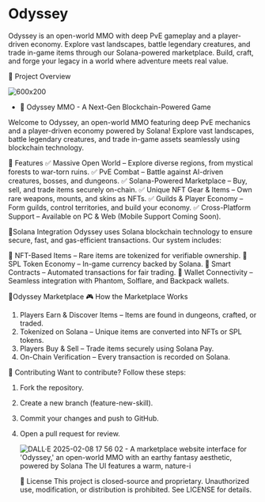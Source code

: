 # Odyssey
Odyssey is an open-world MMO with deep PvE gameplay and a player-driven economy. Explore vast landscapes, battle legendary creatures, and trade in-game items through our Solana-powered marketplace. Build, craft, and forge your legacy in a world where adventure meets real value. 

🌟 Project Overview

![600x200](https://github.com/user-attachments/assets/1ab0af7a-222a-40f0-9c43-7c0c1652e7b6)

- 📜 Odyssey MMO - A Next-Gen Blockchain-Powered Game

Welcome to Odyssey, an open-world MMO featuring deep PvE mechanics and a player-driven economy powered by Solana! Explore vast landscapes, battle legendary creatures, and trade in-game assets seamlessly using blockchain technology.


🌟 Features
✅ Massive Open World – Explore diverse regions, from mystical forests to war-torn ruins.
✅ PvE Combat – Battle against AI-driven creatures, bosses, and dungeons.
✅ Solana-Powered Marketplace – Buy, sell, and trade items securely on-chain.
✅ Unique NFT Gear & Items – Own rare weapons, mounts, and skins as NFTs.
✅ Guilds & Player Economy – Form guilds, control territories, and build your economy.
✅ Cross-Platform Support – Available on PC & Web (Mobile Support Coming Soon).

🌟Solana Integration
Odyssey uses Solana blockchain technology to ensure secure, fast, and gas-efficient transactions. Our system includes:

🔹 NFT-Based Items – Rare items are tokenized for verifiable ownership.
🔹 SPL Token Economy – In-game currency backed by Solana.
🔹 Smart Contracts – Automated transactions for fair trading.
🔹 Wallet Connectivity – Seamless integration with Phantom, Solflare, and Backpack wallets.

🌟Odyssey Marketplace
🎮 How the Marketplace Works
1. Players Earn & Discover Items – Items are found in dungeons, crafted, or traded.
2. Tokenized on Solana – Unique items are converted into NFTs or SPL tokens.
3. Players Buy & Sell – Trade items securely using Solana Pay.
4. On-Chain Verification – Every transaction is recorded on Solana.

 🤝 Contributing
Want to contribute? Follow these steps:

1. Fork the repository.
2. Create a new branch (feature-new-skill).
3. Commit your changes and push to GitHub.
4. Open a pull request for review.

   ![DALL·E 2025-02-08 17 56 02 - A marketplace website interface for 'Odyssey,' an open-world MMO with an earthy fantasy aesthetic, powered by Solana  The UI features a warm, nature-i](https://github.com/user-attachments/assets/1925257c-392f-412a-aa21-66da5e5ffd93)


   📜 License
This project is closed-source and proprietary. Unauthorized use, modification, or distribution is prohibited. See LICENSE for details.
